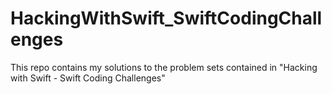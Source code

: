 # HackingWithSwift_SwiftCodingChallenges
This repo contains my solutions to the problem sets contained in "Hacking with Swift - Swift Coding Challenges"
